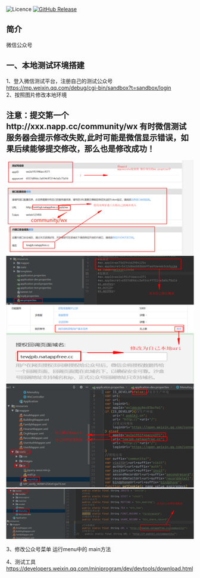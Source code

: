 ![Licence](https://img.shields.io/badge/licence-none-green.svg)
[![GitHub Release](https://img.shields.io/github/release/lihengming/spring-boot-api-project-seed.svg)](https://github.com/lihengming/spring-boot-api-project-seed/releases)
## 简介
微信公众号
## 一、本地测试环境搭建
1、登入微信测试平台，注册自己的测试公众号
https://mp.weixin.qq.com/debug/cgi-bin/sandbox?t=sandbox/login   
2、按照图片修改本地环境  
## 注意：提交第一个http://xxx.napp.cc/community/wx  有时微信测试服务器会提示修改失败,此时可能是微信显示错误，如果后续能够提交修改，那么也是修改成功！

![image](https://github.com/xiaosong-git/wx_smart_community/blob/master/images/localuri1.png)
![image](https://github.com/xiaosong-git/wx_smart_community/blob/master/images/localuri5.png)
![image](https://github.com/xiaosong-git/wx_smart_community/blob/master/images/localuri2.png)
![image](https://github.com/xiaosong-git/wx_smart_community/blob/master/images/localuri3.png)
![image](https://github.com/xiaosong-git/wx_smart_community/blob/master/images/localuri4.png)

3、修改公众号菜单
运行menu中的 main方法

4、测试工具 
https://developers.weixin.qq.com/miniprogram/dev/devtools/download.html
